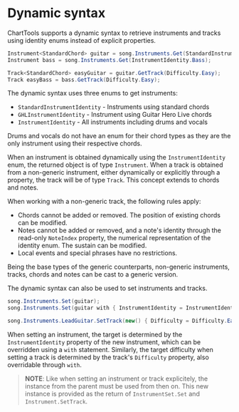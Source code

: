 # Dynamic syntax

ChartTools supports a dynamic syntax to retrieve instruments and tracks using identity enums instead of explicit properties.

```C#
Instrument<StandardChord> guitar = song.Instruments.Get(StandardInstrumentIdentity.LeadGuitar);
Instrument bass = song.Instruments.Get(InstrumentIdentity.Bass);

Track<StandardChord> easyGuitar = guitar.GetTrack(Difficulty.Easy);
Track easyBass = bass.GetTrack(Difficulty.Easy);
```

The dynamic syntax uses three enums to get instruments:

- `StandardInstrumentIdentity` - Instruments using standard chords
- `GHLInstrumentIdentity` - Instrument using Guitar Hero Live chords
- `InstrumentIdentity` - All instruments including drums and vocals

Drums and vocals do not have an enum for their chord types as they are the only instrument using their respective chords.

When an instrument is obtained dynamically using the `InstrumentIdentity` enum, the returned object is of type `Instrument`. When a track is obtained from a non-generic instrument, either dynamically or explicitly through a property, the track will be of type `Track`. This concept extends to chords and notes.

When working with a non-generic track, the following rules apply:
- Chords cannot be added or removed. The position of existing chords can be modified.
- Notes cannot be added or removed, and a note's identity through the read-only `NoteIndex` property, the numerical representation of the identity enum. The sustain can be modified.
- Local events and special phrases have no restrictions.

Being the base types of the generic counterparts, non-generic instruments, tracks, chords and notes can be cast to a generic version.

The dynamic syntax can also be used to set instruments and tracks.

```C#
song.Instruments.Set(guitar);
song.Instruments.Set(guitar with { InstrumentIdentity = InstrumentIdentity.Bass });

song.Instruments.LeadGuitar.SetTrack(new() { Difficulty = Difficulty.Easy });
```

When setting an instrument, the target is determined by the `InstrumentIdentity` property of the new instrument, which can be overridden using a `with` statement. Similarly, the target difficulty when setting a track is determined by the track's `Difficulty` property, also overridable through `with`. 

> **NOTE**: Like when setting an instrument or track explicitely, the instance from the parent must be used from then on. This new instance is provided as the return of `InstrumentSet.Set` and `Instrument.SetTrack`.
